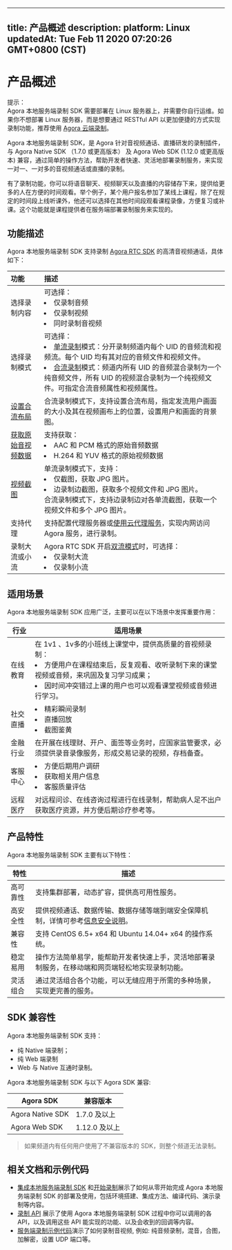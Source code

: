 
---
title: 产品概述
description: 
platform: Linux
updatedAt: Tue Feb 11 2020 07:20:26 GMT+0800 (CST)
---
# 产品概述
<div class="alert note">提示：<br>Agora 本地服务端录制 SDK 需要部署在 Linux 服务器上，并需要你自行运维。如果你不想部署 Linux 服务器，而是想要通过 RESTful API 以更加便捷的方式实现录制功能，推荐使用 <a href="https://docs.agora.io/cn/cloud-recording/product_cloud_recording?platform=Linux">Agora 云端录制</a></li>。  </div> 

Agora 本地服务端录制 SDK，是 Agora 针对音视频通话、直播研发的录制插件，与 Agora Native SDK （1.7.0 或更高版本） 及 Agora Web SDK \(1.12.0 或更高版本\) 兼容，通过简单的操作方法，帮助开发者快速、灵活地部署录制服务，来实现一对一、一对多的音视频通话或直播的录制。

有了录制功能，你可以将语音聊天、视频聊天以及直播的内容储存下来，提供给更多的人在方便的时间观看。举个例子，某个用户报名参加了某线上课程，除了在规定的时间段上线听课外，他还可以选择在其他时间段观看课程录像，方便复习或补课。这个功能就是课程提供者在服务端部署录制服务来实现的。

## 功能描述

Agora 本地服务端录制 SDK 支持录制 [Agora RTC SDK](https://docs.agora.io/cn/Agora%20Platform/terms?platform=All%20Platforms#rtc-sdk) 的高清音视频通话，具体如下：

| 功能               | 描述                                                         | 
| :----------------- | :----------------------------------------------------------- |
| 选择录制内容       | 可选择：<li>仅录制音频<li>仅录制视频<li>同时录制音视频                   | -                                                            |
| 选择录制模式       | 可选择：<li>[单流录制](../../cn/Recording/recording_individual_mode.md)模式：分开录制频道内每个 UID 的音频流和视频流。每个 UID 均有其对应的音频文件和视频文件。<li>[合流录制](../../cn/Recording/recording_composite_mode.md)模式：频道内所有 UID 的音频混合录制为一个纯音频文件，所有 UID 的视频混合录制为一个纯视频文件。可指定合流音频属性和视频属性。 | 
| [设置合流布局](../../cn/Recording/recording_layout.md)      | 合流录制模式下，支持设置合流布局，指定发流用户画面的大小及其在视频画布上的位置，设置用户和画面的背景图。 | 
| [获取原始音视频数据](../../cn/Recording/recording_raw_data.md) | 支持获取：<Li>AAC 和 PCM 格式的原始音频数据<li>H.264 和 YUV 格式的原始视频数据 | 
| [视频截图](../../cn/Recording/recording_screen_capture.md)           | 单流录制模式下，支持：<li>仅截图，获取 JPG 图片。<li>边录制边截图，获取多个视频文件和 JPG 图片。<br>合流录制模式下，支持边录制边对各单流截图，获取一个视频文件和多个 JPG 图片。 | 
| 支持代理     | 支持配置代理服务器或[使用云代理服务](../../cn/Recording/cloudproxy_recording.md)，实现内网访问 Agora 服务，进行录制。                          | 
| 录制大流或小流     | Agora RTC SDK 开启[双流模式](https://docs.agora.io/cn/Agora%20Platform/terms?platform=All%20Platforms#a-name-duala%E5%8F%8C%E6%B5%81%E6%A8%A1%E5%BC%8F)时，可选择：<li>仅录制大流<li>仅录制小流 | 

## 适用场景

Agora 本地服务端录制 SDK 应用广泛，主要可以在以下场景中发挥重要作用：

| 行业     | 适用场景                                                     |
| -------- | ------------------------------------------------------------ |
| 在线教育 | 在 1v1 、1v多的小班线上课堂中，提供高质量的音视频录制：<br/><li>方便用户在课程结束后，反复观看、收听录制下来的课堂视频或音频，来巩固及复习学习成果；<li>因时间冲突错过上课的用户也可以观看课堂视频或音频进行学习。 |
| 社交直播 | <li>精彩瞬间录制<li>直播回放<li>截图鉴黄                     |
| 金融行业 | 在开展在线理财、开户、面签等业务时，应国家监管要求，必须提供录音录像服务，形成交易记录的视频，存档备查。 |
| 客服中心 | <li>方便后期用户调研<li>获取相关用户信息<li>客服质量评估     |
| 远程医疗 | 对远程问诊、在线咨询过程进行在线录制，帮助病人足不出户获取医疗资源，并方便后期诊疗参考等。 |

## 产品特性

Agora 本地服务端录制 SDK 主要有以下特性：

| 特性     | 描述                                                         |
| -------- | ------------------------------------------------------------ |
| 高可靠性 | 支持集群部署，动态扩容，提供高可用性服务。                   |
| 高安全性 | 提供视频通话、数据传输、数据存储等端到端安全保障机制，详情可参考[信息安全说明](../../cn/Agora%20Platform/security.md)。 |
| 兼容性   | 支持 CentOS 6.5+ x64 和 Ubuntu 14.04+ x64 的操作系统。         |
| 稳定易用 | 操作方法简单易学，能帮助开发者快速上手，灵活地部署录制服务，在移动端和网页端轻松地实现录制功能。 |
| 灵活组合 | 通过灵活组合各个功能，可以无缝应用于所需的多种场景，实现更完善的服务。 |
	
## SDK 兼容性

Agora 本地服务端录制 SDK 支持：

- 纯 Native 端录制；
- 纯 Web 端录制
- Web 与 Native 互通时录制。

Agora 本地服务端录制 SDK 与以下 Agora SDK 兼容:

| Agora SDK        | 兼容版本 |
| ---------------- | -------- |
| Agora Native SDK | 1.7.0 及以上   |
| Agora Web SDK    | 1.12.0 及以上  |

> 如果频道内有任何用户使用了不兼容版本的 SDK，则整个频道无法录制。

## 相关文档和示例代码

- [集成本地服务端录制 SDK](../../cn/Quickstart%20Guide/recording_integrate_cpp.md) 和[开始录制](../../cn/Quickstart%20Guide/recording_cmd_cpp.md)展示了如何从零开始完成 Agora 本地服务端录制 SDK 的部署及使用，包括环境搭建、集成方法、编译代码、演示录制等内容。
- [录制 API](https://docs.agora.io/cn/Recording/API%20Reference/recording_cpp/index.html) 展示了使用 Agora 本地服务端录制 SDK 过程中你可以调用的各 API，以及调用这些 API 能实现的功能、以及会收到的回调等内容。
- [服务端录制示例代码](https://github.com/AgoraIO/Basic-Recording/)演示了如何录制音视频, 例如: 纯音频录制，混音，合图，加解密，设置 UDP 端口等。
